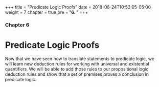 +++
title = "Predicate Logic Proofs"
date = 2018-08-24T10:53:05-05:00
weight = 7
chapter = true
pre = "<b>6. </b>"
+++
### Chapter 6

# Predicate Logic Proofs

Now that we have seen how to translate statements to predicate logic, we will learn new deduction rules for working with universal and existential quantifiers. We will be able to add those rules to our propositional logic deduction rules and show that a set of premises proves a conclusion in predicate logic.